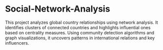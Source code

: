 # Social-Network-Analysis
This project analyzes global country relationships using network analysis. It identifies clusters of connected countries and highlights influential ones based on centrality measures. Using community detection algorithms and graph visualizations, it uncovers patterns in international relations and key influencers.
